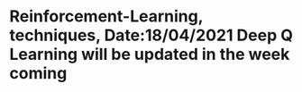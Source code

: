 # Reinforcement-Learning, techniques, Date:18/04/2021 Deep Q Learning will be updated in the week coming
